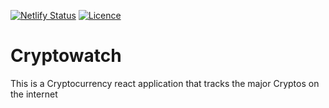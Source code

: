  [![Netlify Status](https://api.netlify.com/api/v1/badges/0b60491f-0c03-418f-8fab-2950866b9ec7/deploy-status)](https://app.netlify.com/sites/react-coin-site/deploys)  [![Licence](https://img.shields.io/github/license/orama254/Cryptowatch?style=for-the-badge)](https://img.shields.io/github/license/orama254/Cryptowatch?style=for-the-badge)

# Cryptowatch
 This is a Cryptocurrency react application that tracks the major Cryptos on the internet 
 
